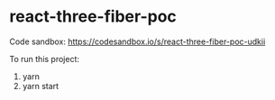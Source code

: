# react-three-fiber-poc

Code sandbox: https://codesandbox.io/s/react-three-fiber-poc-udkii

To run this project:
1. yarn
2. yarn start
